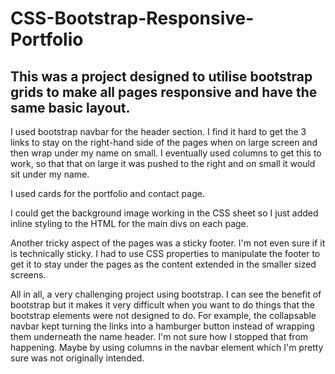 # CSS-Bootstrap-Responsive-Portfolio

## This was a project designed to utilise bootstrap grids to make all pages responsive and have the same basic layout.

I used bootstrap navbar for the header section. I find it hard to get the 3 links to stay on the right-hand side of the pages when on large screen and then wrap under my name on small. I eventually used columns to get this to work, so that that on large it was pushed to the right and on small it would sit under my name.

I used cards for the portfolio and contact page. 

I could get the background image working in the CSS sheet so I just added inline styling to the HTML for the main divs on each page. 

Another tricky aspect of the pages was a sticky footer. I'm not even sure if it is technically sticky. I had to use CSS properties to manipulate the footer to get it to stay under the pages as the content extended in the smaller sized screens.

All in all, a very challenging project using bootstrap. I can see the benefit of bootstrap but it makes it very difficult when you want to do things that the bootstrap elements were not designed to do. For example, the collapsable navbar kept turning the links into a hamburger button instead of wrapping them underneath the name header. I'm not sure how I stopped that from happening. Maybe by using columns in the navbar element which I'm pretty sure was not originally intended.
